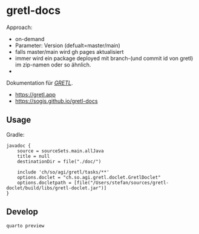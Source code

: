 # gretl-docs


Approach:

- on-demand
- Parameter: Version (defualt=master/main)
- falls master/main wird gh pages aktualisiert
- immer wird ein package deployed mit branch-(und commit id von gretl) im zip-namen oder so ähnlich.
- 


Dokumentation für [_GRETL_](https://github.com/sogis/gretl).

- https://gretl.app
- https://sogis.github.io/gretl-docs


## Usage

Gradle:

```
javadoc {
    source = sourceSets.main.allJava
    title = null
    destinationDir = file("./doc/")
    
    include 'ch/so/agi/gretl/tasks/**'
    options.doclet = "ch.so.agi.gretl.doclet.GretlDoclet"
    options.docletpath = [file("/Users/stefan/sources/gretl-doclet/build/libs/gretl-doclet.jar")]    
}
```


## Develop

```
quarto preview 
```

